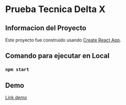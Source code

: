 # Prueba Tecnica Delta X

## Informacion del Proyecto

Este proyecto fue construido usando [Create React App](https://github.com/facebook/create-react-app).

## Comando para ejecutar en Local

### `npm start`

## Demo

[Link demo](https://prueba-tecnica-delta-x.vercel.app/)
